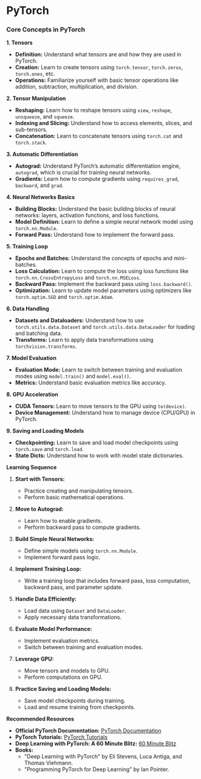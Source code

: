 # PyTorch
<!--
**1. Introduction to PyTorch**
- **Set Up Your Environment:**
  - Install PyTorch and set up your development environment (Jupyter Notebook, VS Code, or PyCharm).
  - Follow the official installation guide: [PyTorch Installation](https://pytorch.org/get-started/locally/).
- **Understand PyTorch Basics:**
  - Learn about tensors, tensor operations, and automatic differentiation.
  - Recommended tutorials: [PyTorch 60-Minute Blitz](https://pytorch.org/tutorials/beginner/deep_learning_60min_blitz.html).

**2. Deep Dive into PyTorch**
- **Core Concepts:**
  - Dive deeper into tensor operations, gradients, and backpropagation.
  - Understand the computational graph and dynamic computation graph of PyTorch.
- **Neural Networks with PyTorch:**
  - Learn to build neural networks using `torch.nn` module.
  - Study forward and backward propagation in detail.
  - Recommended resource: [Deep Learning with PyTorch: A 60 Minute Blitz](https://pytorch.org/tutorials/beginner/deep_learning_60min_blitz.html).

**3. Building and Training Models**
- **Data Loading and Preprocessing:**
  - Learn to use `torchvision` for image data, and create custom datasets using `torch.utils.data.Dataset` and `torch.utils.data.DataLoader`.
  - Recommended resource: [Data Loading and Processing Tutorial](https://pytorch.org/tutorials/beginner/data_loading_tutorial.html).
- **Training Models:**
  - Understand the training loop, loss functions, and optimization algorithms.
  - Learn to implement common techniques like batch normalization and dropout.
  - Recommended resource: [Learning PyTorch with Examples](https://pytorch.org/tutorials/beginner/pytorch_with_examples.html).

**4. Intermediate Topics**
- **Transfer Learning:**
  - Learn how to use pre-trained models and fine-tune them for specific tasks.
  - Recommended resource: [Transfer Learning Tutorial](https://pytorch.org/tutorials/beginner/transfer_learning_tutorial.html).
- **Advanced Model Architectures:**
  - Study architectures like CNNs, RNNs, LSTMs, and Transformers.
  - Recommended resource: [PyTorch Tutorials for Advanced Models](https://pytorch.org/tutorials/beginner/nn_tutorial.html).

**5. Model Evaluation and Hyperparameter Tuning**
- **Model Evaluation:**
  - Learn to evaluate model performance using metrics like accuracy, precision, recall, F1-score, and confusion matrix.
  - Recommended resource: [Sklearn Metrics](https://scikit-learn.org/stable/modules/model_evaluation.html).
- **Hyperparameter Tuning:**
  - Understand techniques like grid search and random search.
  - Recommended resource: [Hyperparameter Tuning Guide](https://pytorch.org/tutorials/beginner/hyperparameter_tuning_tutorial.html).

**6. Deployment and Production**
- **Model Deployment:**
  - Learn about deploying models using TorchServe or converting PyTorch models to ONNX for deployment.
  - Recommended resource: [Serving a PyTorch Model](https://pytorch.org/serve/).
- **Integration with Cloud Services:**
  - Explore deploying models on cloud platforms like AWS, Google Cloud, or Azure.
  - Recommended resource: Cloud provider-specific documentation and tutorials.

**7. Hands-On Projects and Practice**
- **Kaggle Competitions:**
  - Participate in Kaggle competitions to apply your knowledge in real-world scenarios.
- **Personal Projects:**
  - Build and showcase personal projects on GitHub, focusing on diverse applications like image classification, natural language processing, and reinforcement learning.
- **Contribution to Open Source:**
  - Contribute to PyTorch and related open-source projects to deepen your understanding and gain visibility in the community.

  Suggested Resources for Continuous Learning
Books:
"Deep Learning with PyTorch" by Eli Stevens, Luca Antiga, and Thomas Viehmann.
"Programming PyTorch for Deep Learning" by Ian Pointer.
Online Courses:
"Deep Neural Networks with PyTorch" on Coursera.
"PyTorch for Deep Learning and Computer Vision" on Udemy.
Tutorials and Documentation:
PyTorch official tutorials: PyTorch Tutorials.
Blogs and Medium articles by the community.
By following this roadmap and utilizing these resources, you'll systematically build the skills and knowledge needed to become proficient in PyTorch and enhance your data science career.
 
  -->


### Core Concepts in PyTorch

**1. Tensors**
- **Definition:** Understand what tensors are and how they are used in PyTorch.
- **Creation:** Learn to create tensors using `torch.tensor`, `torch.zeros`, `torch.ones`, etc.
- **Operations:** Familiarize yourself with basic tensor operations like addition, subtraction, multiplication, and division.

**2. Tensor Manipulation**
- **Reshaping:** Learn how to reshape tensors using `view`, `reshape`, `unsqueeze`, and `squeeze`.
- **Indexing and Slicing:** Understand how to access elements, slices, and sub-tensors.
- **Concatenation:** Learn to concatenate tensors using `torch.cat` and `torch.stack`.

**3. Automatic Differentiation**
- **Autograd:** Understand PyTorch’s automatic differentiation engine, `autograd`, which is crucial for training neural networks.
- **Gradients:** Learn how to compute gradients using `requires_grad`, `backward`, and `grad`.

**4. Neural Networks Basics**
- **Building Blocks:** Understand the basic building blocks of neural networks: layers, activation functions, and loss functions.
- **Model Definition:** Learn to define a simple neural network model using `torch.nn.Module`.
- **Forward Pass:** Understand how to implement the forward pass.

**5. Training Loop**
- **Epochs and Batches:** Understand the concepts of epochs and mini-batches.
- **Loss Calculation:** Learn to compute the loss using loss functions like `torch.nn.CrossEntropyLoss` and `torch.nn.MSELoss`.
- **Backward Pass:** Implement the backward pass using `loss.backward()`.
- **Optimization:** Learn to update model parameters using optimizers like `torch.optim.SGD` and `torch.optim.Adam`.

**6. Data Handling**
- **Datasets and Dataloaders:** Understand how to use `torch.utils.data.Dataset` and `torch.utils.data.DataLoader` for loading and batching data.
- **Transforms:** Learn to apply data transformations using `torchvision.transforms`.

**7. Model Evaluation**
- **Evaluation Mode:** Learn to switch between training and evaluation modes using `model.train()` and `model.eval()`.
- **Metrics:** Understand basic evaluation metrics like accuracy.

**8. GPU Acceleration**
- **CUDA Tensors:** Learn to move tensors to the GPU using `to(device)`.
- **Device Management:** Understand how to manage device (CPU/GPU) in PyTorch.

**9. Saving and Loading Models**
- **Checkpointing:** Learn to save and load model checkpoints using `torch.save` and `torch.load`.
- **State Dicts:** Understand how to work with model state dictionaries.

**Learning Sequence**

1. **Start with Tensors:**
   - Practice creating and manipulating tensors.
   - Perform basic mathematical operations.

2. **Move to Autograd:**
   - Learn how to enable gradients.
   - Perform backward pass to compute gradients.

3. **Build Simple Neural Networks:**
   - Define simple models using `torch.nn.Module`.
   - Implement forward pass logic.

4. **Implement Training Loop:**
   - Write a training loop that includes forward pass, loss computation, backward pass, and parameter update.

5. **Handle Data Efficiently:**
   - Load data using `Dataset` and `DataLoader`.
   - Apply necessary data transformations.

6. **Evaluate Model Performance:**
   - Implement evaluation metrics.
   - Switch between training and evaluation modes.

7. **Leverage GPU:**
   - Move tensors and models to GPU.
   - Perform computations on GPU.

8. **Practice Saving and Loading Models:**
   - Save model checkpoints during training.
   - Load and resume training from checkpoints.

**Recommended Resources**

- **Official PyTorch Documentation:** [PyTorch Documentation](https://pytorch.org/docs/stable/index.html)
- **PyTorch Tutorials:** [PyTorch Tutorials](https://pytorch.org/tutorials/)
- **Deep Learning with PyTorch: A 60 Minute Blitz:** [60 Minute Blitz](https://pytorch.org/tutorials/beginner/deep_learning_60min_blitz.html)
- **Books:**
  - "Deep Learning with PyTorch" by Eli Stevens, Luca Antiga, and Thomas Viehmann.
  - "Programming PyTorch for Deep Learning" by Ian Pointer.


